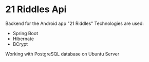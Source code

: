 # 21 Riddles Api

Backend for the Android app "21 Riddles"
Technologies are used:
- Spring Boot
- Hibernate
- BCrypt

Working with PostgreSQL database on Ubuntu Server
